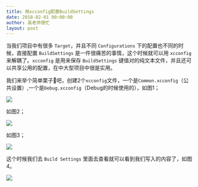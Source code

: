 ```yaml
---
title: 用xcconfig配置BuildSettings
date: 2018-02-01 00:00:00
author: 高老师很忙
layout: post
---
```



当我们项目中有很多 `Target`，并且不同 `Configurations` 下的配置也不同的时候，直接配置 `BuildSettings` 是一件很痛苦的事情，这个时候就可以用 `xcconfig` 来解耦了。`xcconfig` 是用来保存 `BuildSettings` 键值对的纯文本文件，并且还可以共享公用的配置，在中大型项目中很是实用。

我们来举个简单栗子🌰吧，创建2个`xcconfig`文件，一个是`Common.xcconfig`（公共设置）,一个是`Debug.xcconfig`（Debug的时候使用的），如图1；

![](https://github.com/southpeak/iOS-tech-set/blob/master/images/2018/01/21-1-1.JPG?raw=true)

如图2；

![](https://github.com/southpeak/iOS-tech-set/blob/master/images/2018/01/21-1-2.JPG?raw=true)

如图3；

![](https://github.com/southpeak/iOS-tech-set/blob/master/images/2018/01/21-1-3.JPG?raw=true)

这个时候我们去 `Build Settings` 里面去查看就可以看到我们写入的内容了，如图4。

![](https://github.com/southpeak/iOS-tech-set/blob/master/images/2018/01/21-1-4.JPG?raw=true)
